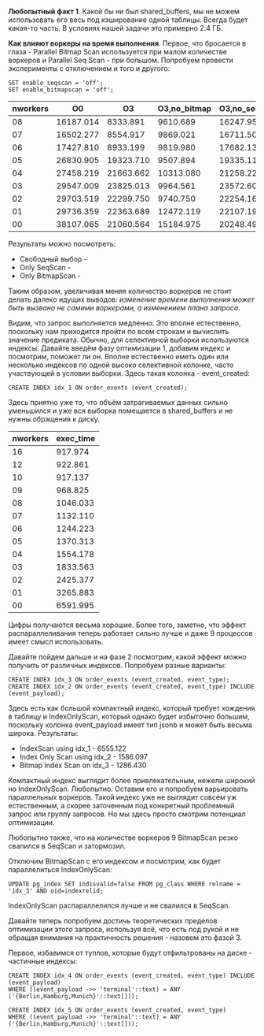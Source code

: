**Любопытный факт 1**. Какой бы ни был shared_buffers, мы не можем использовать его весь под кэширование одной таблицы. Всегда будет какая-то часть. В условиях нашей задачи это примерно 2.4 ГБ.

**Как влияют воркеры на время выполнения**. Первое, что бросается в глаза - Parallel Bitmap Scan используется при малом количестве воркеров и Parallel Seq Scan - при большом. Попробуем провести эксперименты с отключением и того и другого:
```
SET enable_seqscan = 'off';
SET enable_bitmapscan = 'off';
```

 | nworkers |   O0 |    O3 |    O3,no_bitmap |   O3,no_seqscan |
 | --- | --------- | --------- | --------- | --------- |
 | 08  | 16187.014 | 8333.891  | 9610.689  | 16247.952 |
 | 07  | 16502.277 | 8554.917  | 9869.021  | 16711.503 |
 | 06  | 17427.810 | 8933.199  | 9819.980  | 17682.138 |
 | 05  | 26830.905 | 19323.710 | 9507.894  | 19335.117 |
 | 04  | 27458.219 | 21663.662 | 10313.080 | 21258.223 |
 | 03  | 29547.009 | 23825.013 | 9964.561  | 23572.604 |
 | 02  | 29703.519 | 22299.750 | 9740.750  | 22254.160 |
 | 01  | 29736.359 | 22363.689 | 12472.119 | 22107.194 |
 | 00  | 38107.065 | 21060.564 | 15184.975 | 20248.490 |
 
  Результаты можно посмотреть:
  - Свободный выбор -
  - Only SeqScan - 
  - Only BitmapScan -

Таким образом, увеличивая меняя количество воркеров не стоит делать далеко идущих выводов: *изменение времени выполнения может быть вызвано не самими воркерами, а изменением плана запроса*.

Видим, что запрос выполняется медленно. Это вполне естественно, поскольку нам приходится пройти по всем строкам и вычислить значение предиката. Обычно, для селективной выборки используются индексы. Давайте введём фазу оптимизации 1, добавим индекс и посмотрим, поможет ли он. Вполне естественно иметь один или несколько индексов по одной высоко селективной колонке, часто участвующей в условии выборки. Здесь такая колонка - event_created:
```
CREATE INDEX idx_1 ON order_events (event_created);
```

Здесь приятно уже то, что объём затрагиваемых данных сильно уменьшился и уже вся выборка помещается в shared_buffers и не нужны обращения к диску.

| nworkers | exec_time |
 | --- | --------- |
 | 16  | 917.974 |
 | 12  | 922.861 |
 | 10  | 917.137 |
 | 09  | 968.825 |
 | 08  | 1046.033 |
 | 07  | 1132.110 |
 | 06  | 1244.223 |
 | 05  | 1370.313 |
 | 04  | 1554.178 |
 | 03  | 1833.563 |
 | 02  | 2425.377 |
 | 01  | 3265.883 |
 | 00  | 6591.995 |

Цифры получаются весьма хорошие. Более того, заметно, что эффект распараллеливания теперь работает сильно лучше и даже 9 процессов имеет смысл использовать.

Давайте пойдем дальше и на фазе 2 посмотрим, какой эффект можно получить от различных индексов. Попробуем разные варианты:

```
CREATE INDEX idx_3 ON order_events (event_created, event_type);
CREATE INDEX idx_2 ON order_events (event_created, event_type) INCLUDE (event_payload);
```

Здесь есть как большой компактный индекс, который требует хождения в таблицу и IndexOnlyScan, который однако будет избыточно большим, поскольку колонка event_payload имеет тип jsonb и может быть весьма широка. Результаты:
- IndexScan using idx_1 - 6555.122
- Index Only Scan using idx_2 - 1586.097
- Bitmap Index Scan on idx_3 - 1286.430

Компактный индекс выглядит более привлекательным, нежели широкий но IndexOnlyScan. Любопытно. Оставим его и попробуем варьировать параллельных воркеров.
Такой индекс уже не выглядит совсем уж естественным, а скорее заточенным под конкретный проблемный запрос или группу запросов. Но мы здесь просто смотрим потенциал оптимизации.

Любопытно также, что на количестве воркеров 9 BitmapScan резко свалился в SeqScan и затормозил.

Отключим BitmapScan с его индексом и посмотрим, как будет параллелиться IndexOnlyScan:

`UPDATE pg_index SET indisvalid=false FROM pg_class WHERE relname = 'idx_3' AND oid=indexrelid;`

IndexOnlyScan распараллелился лучше и не свалился в SeqScan.

Давайте теперь попробуем достичь теоретических пределов оптимизации этого запроса, используя всё, что есть под рукой и не обращая внимания на практичность решения - назовем это фазой 3.

Первое, избавимся от туплов, которые будут отфильтрованы на диске - частичные индексы:

```
CREATE INDEX idx_4 ON order_events (event_created, event_type) INCLUDE (event_payload)
WHERE ((event_payload ->> 'terminal'::text) = ANY ('{Berlin,Hamburg,Munich}'::text[]));

CREATE INDEX idx_5 ON order_events (event_created, event_type)
WHERE ((event_payload ->> 'terminal'::text) = ANY ('{Berlin,Hamburg,Munich}'::text[]));
```
